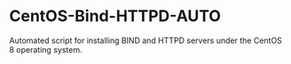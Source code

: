 # CentOS-Bind-HTTPD-AUTO
Automated script for installing BIND and HTTPD servers under the CentOS 8 operating system.
